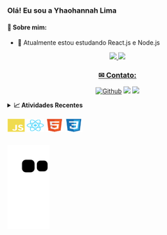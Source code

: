 ### Olá! Eu sou a Yhaohannah Lima 

<h4>🌈 Sobre mim: </h4>



- 🌱 Atualmente estou estudando React.js e Node.js



<div align="center">
  <a href="https://github.com/Pam18">
  <img height="180em" src="https://github-readme-stats.vercel.app/api?username=Pam18&show_icons=true&theme=radical&include_all_commits=true&count_private=true"/>
  <img height="180em" src="https://github-readme-stats.vercel.app/api/top-langs/?username=Pam18&layout=compact&langs_count=7&theme=radical"/>
</div>
  
  
  
<h3 align="center">✉ Contato:</h3>
<p align="center">
<a href="https://github.com/pam18" target="_blank"><img alt="Github" src="https://img.shields.io/badge/GitHub-%2312100E.svg?&style=for-the-badge&logo=Github&logoColor=white" /></a>
 <a href="https://www.linkedin.com/in/yhaohannah-lima-954690216/" target="_blank"><img src="https://img.shields.io/badge/LinkedIn-0077B5?style=for-the-badge&logo=linkedin&logoColor=white" target="_blank"></a> 
<a href="mailto:yha.lima@outlook.com"><img src="https://img.shields.io/badge/Gmail-D14836?style=for-the-badge&logo=gmail&logoColor=white" /></a>
</p>
    

<details>
  <summary><b>📈 Atividades Recentes</b></summary>
  <br/>
   <a href="https://github.com/pam18"><img alt="Gráfico de atividade de Yhaohannah" src="https://activity-graph.herokuapp.com/graph?username=pam18&custom_title=Yhaohannah%20Lima's%20Contribution%20Graph&theme=react-dark" /></a>
  <br/>

</details>
  
<div style="display: inline_block"><br>
  <img align="center" alt="Js" height="30" width="40" src="https://raw.githubusercontent.com/devicons/devicon/master/icons/javascript/javascript-plain.svg">
  <img align="center" alt="React" height="30" width="40" src="https://raw.githubusercontent.com/devicons/devicon/master/icons/react/react-original.svg">
  <img align="center" alt="HTML" height="30" width="40" src="https://raw.githubusercontent.com/devicons/devicon/master/icons/html5/html5-original.svg">
  <img align="center" alt="CSS" height="30" width="40" src="https://raw.githubusercontent.com/devicons/devicon/master/icons/css3/css3-original.svg">
</div>

  
##
  
![Snake animation](https://github.com/Pam18/Pam18/blob/output/github-contribution-grid-snake.svg)
</div>


 
